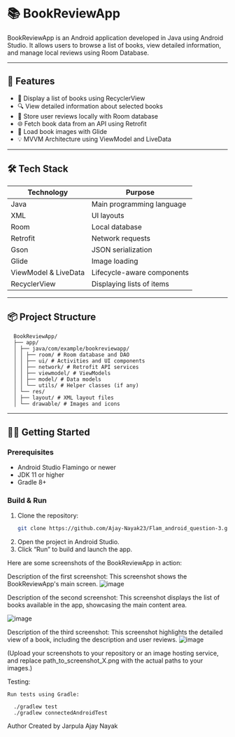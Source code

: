 # 📚 BookReviewApp

BookReviewApp is an Android application developed in Java using Android Studio. It allows users to browse a list of books, view detailed information, and manage local reviews using Room Database.

---

## 🚀 Features

- 📘 Display a list of books using RecyclerView
- 🔍 View detailed information about selected books
- 📝 Store user reviews locally with Room database
- 🌐 Fetch book data from an API using Retrofit
- 🎨 Load book images with Glide
- 💡 MVVM Architecture using ViewModel and LiveData

---

## 🛠 Tech Stack

| Technology | Purpose |
|------------|---------|
| Java       | Main programming language |
| XML        | UI layouts |
| Room       | Local database |
| Retrofit   | Network requests |
| Gson       | JSON serialization |
| Glide      | Image loading |
| ViewModel & LiveData | Lifecycle-aware components |
| RecyclerView | Displaying lists of items |

---

## 📦 Project Structure

      BookReviewApp/
      ├── app/
      │ ├── java/com/example/bookreviewapp/
      │ │ ├── room/ # Room database and DAO
      │ │ ├── ui/ # Activities and UI components
      │ │ ├── network/ # Retrofit API services
      │ │ ├── viewmodel/ # ViewModels
      │ │ ├── model/ # Data models
      │ │ └── utils/ # Helper classes (if any)
      │ └── res/
      │ ├── layout/ # XML layout files
      │ └── drawable/ # Images and icons



---

## 🧑‍💻 Getting Started

### Prerequisites

- Android Studio Flamingo or newer
- JDK 11 or higher
- Gradle 8+

### Build & Run

1. Clone the repository:
   ```bash
   git clone https://github.com/Ajay-Nayak23/Flam_android_question-3.git
2.  Open the project in Android Studio.
3.  Click “Run” to build and launch the app.



Here are some screenshots of the BookReviewApp in action:

Description of the first screenshot: This screenshot shows the BookReviewApp's main screen.
![image](https://github.com/user-attachments/assets/f8b86b28-19d3-4ad1-9501-043b4bdcea24)


Description of the second screenshot: This screenshot displays the list of books available in the app, showcasing the main content area.

![image](https://github.com/user-attachments/assets/c4655e79-5834-4abd-9f0e-c46a1cb2e91a)



Description of the third screenshot: This screenshot highlights the detailed view of a book, including the description and user reviews.
![image](https://github.com/user-attachments/assets/1c5fdc46-939c-4856-b347-8754a927419f)


(Upload your screenshots to your repository or an image hosting service, and replace path_to_screenshot_X.png with the actual paths to your images.)




Testing: 
    
    Run tests using Gradle:
  
      ./gradlew test
      ./gradlew connectedAndroidTest


Author
Created by Jarpula Ajay Nayak
   
